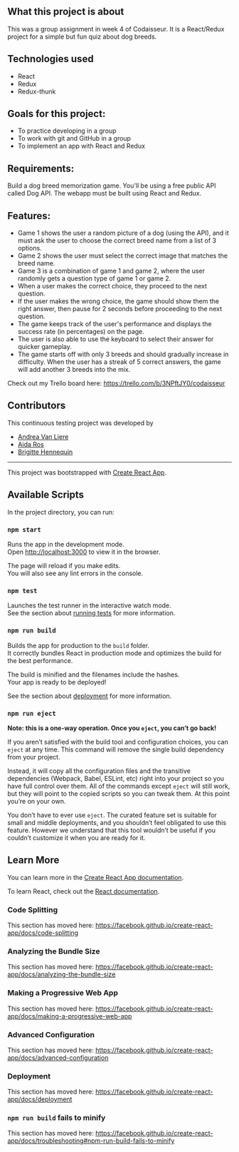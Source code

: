 ## What this project is about
This was a group assignment in week 4 of Codaisseur. It is a React/Redux project for a simple but fun quiz about dog breeds. 

## Technologies used
- React
- Redux
- Redux-thunk

## Goals for this project:
- To practice developing in a group
- To work with git and GitHub in a group
- To implement an app with React and Redux

## Requirements: 
Build a dog breed memorization game. You'll be using a free public API called Dog API. The webapp must be built using React and Redux.

## Features: 
- Game 1 shows the user a random picture of a dog (using the API), and it must ask the user to choose the correct breed name from a list of 3 options.
- Game 2 shows the user must select the correct image that matches the breed name.
- Game 3 is a combination of game 1 and game 2, where the user randomly gets a question type of game 1 or game 2.
- When a user makes the correct choice, they proceed to the next question.
- If the user makes the wrong choice, the game should show them the right answer, then pause for 2 seconds before proceeding to the next question.
- The game keeps track of the user's performance and displays the success rate (in percentages) on the page.
- The user is also able to use the keyboard to select their answer for quicker gameplay.
- The game starts off with only 3 breeds and should gradually increase in difficulty. When the user has a streak of 5 correct answers, the game will add another 3 breeds into the mix. 

Check out my Trello board here: https://trello.com/b/3NPftJY0/codaisseur

## Contributors
This continuous testing project was developed by 
- [Andrea Van Liere](https://github.com/ajvanliere)
- [Aida Ros](https://github.com/aida-ros)
- [Brigitte Hennequin](https://github.com/QuinB6248)

-------------------------------------------------------












This project was bootstrapped with [Create React App](https://github.com/facebook/create-react-app).

## Available Scripts

In the project directory, you can run:

### `npm start`

Runs the app in the development mode.<br>
Open [http://localhost:3000](http://localhost:3000) to view it in the browser.

The page will reload if you make edits.<br>
You will also see any lint errors in the console.

### `npm test`

Launches the test runner in the interactive watch mode.<br>
See the section about [running tests](https://facebook.github.io/create-react-app/docs/running-tests) for more information.

### `npm run build`

Builds the app for production to the `build` folder.<br>
It correctly bundles React in production mode and optimizes the build for the best performance.

The build is minified and the filenames include the hashes.<br>
Your app is ready to be deployed!

See the section about [deployment](https://facebook.github.io/create-react-app/docs/deployment) for more information.

### `npm run eject`

**Note: this is a one-way operation. Once you `eject`, you can’t go back!**

If you aren’t satisfied with the build tool and configuration choices, you can `eject` at any time. This command will remove the single build dependency from your project.

Instead, it will copy all the configuration files and the transitive dependencies (Webpack, Babel, ESLint, etc) right into your project so you have full control over them. All of the commands except `eject` will still work, but they will point to the copied scripts so you can tweak them. At this point you’re on your own.

You don’t have to ever use `eject`. The curated feature set is suitable for small and middle deployments, and you shouldn’t feel obligated to use this feature. However we understand that this tool wouldn’t be useful if you couldn’t customize it when you are ready for it.

## Learn More

You can learn more in the [Create React App documentation](https://facebook.github.io/create-react-app/docs/getting-started).

To learn React, check out the [React documentation](https://reactjs.org/).

### Code Splitting

This section has moved here: https://facebook.github.io/create-react-app/docs/code-splitting

### Analyzing the Bundle Size

This section has moved here: https://facebook.github.io/create-react-app/docs/analyzing-the-bundle-size

### Making a Progressive Web App

This section has moved here: https://facebook.github.io/create-react-app/docs/making-a-progressive-web-app

### Advanced Configuration

This section has moved here: https://facebook.github.io/create-react-app/docs/advanced-configuration

### Deployment

This section has moved here: https://facebook.github.io/create-react-app/docs/deployment

### `npm run build` fails to minify

This section has moved here: https://facebook.github.io/create-react-app/docs/troubleshooting#npm-run-build-fails-to-minify
